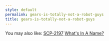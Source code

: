```yaml
---
style: default
permalink: gears-is-totally-not-a-robot-guys
title: gears-is-totally-not-a-robot-guys
---
```

You may also like:
[SCP-2197](http://scp-wiki.net/scp-2197)
[What's In A Name?](http://scp-wiki.net/what-s-in-a-name)